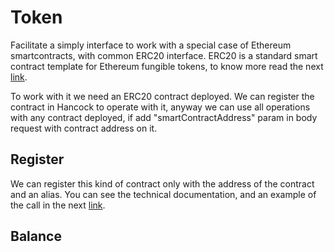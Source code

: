 # Token

Facilitate a simply interface to work with a special case of Ethereum smartcontracts, with common ERC20 interface. ERC20 is a standard smart contract template for Ethereum fungible tokens, to know more read the next <a href="https://github.com/ethereum/EIPs/blob/master/EIPS/eip-20.md">link</a>.

To work with it we need an ERC20 contract deployed. We can register the contract in Hancock to operate with it, anyway we can use all operations with any contract deployed, if add "smartContractAddress" param in body request with contract address on it.

## Register

We can register this kind of contract only with the address of the contract and an alias. You can see the technical documentation, and an example of the call in the next <a href="https://bbva.github.io/hancock-dlt-adapter/api.html#token-register">link</a>. 

## Balance